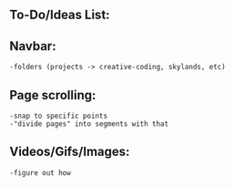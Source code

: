 ## To-Do/Ideas List:

## Navbar:
    -folders (projects -> creative-coding, skylands, etc)

## Page scrolling:
    -snap to specific points
    -"divide pages" into segments with that

## Videos/Gifs/Images:
    -figure out how